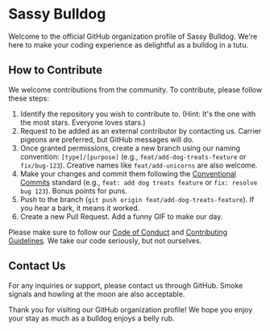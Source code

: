 # Sassy Bulldog

Welcome to the official GitHub organization profile of Sassy Bulldog. We're here
to make your coding experience as delightful as a bulldog in a tutu.

## How to Contribute

We welcome contributions from the community. To contribute, please follow these steps:

1. Identify the repository you wish to contribute to. (Hint: It's the one with
   the most stars. Everyone loves stars.)
2. Request to be added as an external contributor by contacting us. Carrier
   pigeons are preferred, but GitHub messages will do.
3. Once granted permissions, create a new branch using our naming convention:
   `[type]/[purpose]` (e.g., `feat/add-dog-treats-feature` or `fix/bug-123`).
   Creative names like `feat/add-unicorns` are also welcome.
4. Make your changes and commit them following the
   [Conventional Commits](https://www.conventionalcommits.org/en/v1.0.0/#summary)
   standard (e.g., `feat: add dog treats feature` or `fix: resolve bug 123`).
   Bonus points for puns.
5. Push to the branch (`git push origin feat/add-dog-treats-feature`).
   If you hear a bark, it means it worked.
6. Create a new Pull Request. Add a funny GIF to make our day.

Please make sure to follow our
[Code of Conduct](https://github.com/sassy-bulldog/.github/CODE_OF_CONDUCT.md) and
[Contributing Guidelines](https://github.com/sassy-bulldog/.github/CONTRIBUTING.md).
We take our code seriously, but not ourselves.

## Contact Us

For any inquiries or support, please contact us through GitHub. Smoke signals
and howling at the moon are also acceptable.

Thank you for visiting our GitHub organization profile! We hope you enjoy your
stay as much as a bulldog enjoys a belly rub.
